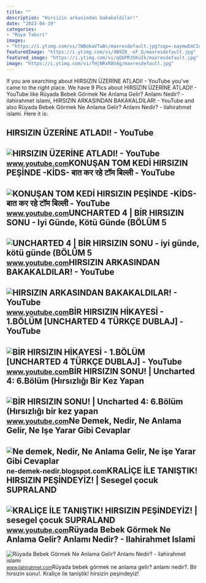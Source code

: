 ```yaml
---
title: ""
description: "Hirsizin arkasindan bakakaldilar!"
date: "2023-04-19"
categories:
- "Ruya Tabiri"
images:
- "https://i.ytimg.com/vi/7WBokaVTwBc/maxresdefault.jpg?sqp=-oaymwEmCIAKENAF8quKqQMa8AEB-AH-CYAC0AWKAgwIABABGGUgYChEMA8=&amp;rs=AOn4CLDGy8QRSFZehk8KVbzrHtOM8L8a3g"
featuredImage: "https://i.ytimg.com/vi/4B9Z0_-xF_Q/maxresdefault.jpg"
featured_image: "https://i.ytimg.com/vi/qQbPR3SKuIk/maxresdefault.jpg"
image: "https://i.ytimg.com/vi/fHjNRxR8U4g/maxresdefault.jpg"
---
```


If you are searching about HIRSIZIN ÜZERİNE ATLADI! - YouTube you've came to the right place. We have 9 Pics about HIRSIZIN ÜZERİNE ATLADI! - YouTube like Rüyada Bebek Görmek Ne Anlama Gelir? Anlamı Nedir? - ilahirahmet islami, HIRSIZIN ARKASINDAN BAKAKALDILAR! - YouTube and also Rüyada Bebek Görmek Ne Anlama Gelir? Anlamı Nedir? - ilahirahmet islami. Here it is:

HIRSIZIN ÜZERİNE ATLADI! - YouTube
----------------------------------

 ![HIRSIZIN ÜZERİNE ATLADI! - YouTube](https://i.ytimg.com/vi/g08T-86uml4/maxresdefault.jpg) <small>www.youtube.com</small>KONUŞAN TOM KEDİ HIRSIZIN PEŞİNDE -KİDS- बात कर रहे टॉम बिल्ली - YouTube
------------------------------------------------------------------------

 ![KONUŞAN TOM KEDİ HIRSIZIN PEŞİNDE -KİDS- बात कर रहे टॉम बिल्ली - YouTube](https://i.ytimg.com/vi/9G5JmmpB3sk/maxresdefault.jpg) <small>www.youtube.com</small>UNCHARTED 4 | BİR HIRSIZIN SONU - Iyi Günde, Kötü Günde (BÖLÜM 5
----------------------------------------------------------------

 ![UNCHARTED 4 | BİR HIRSIZIN SONU - iyi günde, kötü günde (BÖLÜM 5](https://i.ytimg.com/vi/7WBokaVTwBc/maxresdefault.jpg?sqp=-oaymwEmCIAKENAF8quKqQMa8AEB-AH-CYAC0AWKAgwIABABGGUgYChEMA8=&rs=AOn4CLDGy8QRSFZehk8KVbzrHtOM8L8a3g) <small>www.youtube.com</small>HIRSIZIN ARKASINDAN BAKAKALDILAR! - YouTube
-------------------------------------------

 ![HIRSIZIN ARKASINDAN BAKAKALDILAR! - YouTube](https://i.ytimg.com/vi/qQbPR3SKuIk/maxresdefault.jpg) <small>www.youtube.com</small>BİR HIRSIZIN HİKAYESİ - 1.BÖLÜM \[UNCHARTED 4 TÜRKÇE DUBLAJ\] - YouTube
-----------------------------------------------------------------------

 ![BİR HIRSIZIN HİKAYESİ - 1.BÖLÜM [UNCHARTED 4 TÜRKÇE DUBLAJ] - YouTube](https://i.ytimg.com/vi/SvZA2eTIT54/maxresdefault.jpg) <small>www.youtube.com</small>BİR HIRSIZIN SONU! | Uncharted 4: 6.Bölüm (Hırsızlığı Bir Kez Yapan
-------------------------------------------------------------------

 ![BİR HIRSIZIN SONU! | Uncharted 4: 6.Bölüm (Hırsızlığı bir kez yapan](https://i.ytimg.com/vi/fHjNRxR8U4g/maxresdefault.jpg) <small>www.youtube.com</small>Ne Demek, Nedir, Ne Anlama Gelir, Ne Işe Yarar Gibi Cevaplar
------------------------------------------------------------

 ![Ne demek, Nedir, Ne Anlama Gelir, Ne işe Yarar Gibi Cevaplar](https://2.bp.blogspot.com/-pOxI32MXf1s/UcmTCU-2hxI/AAAAAAAAAL0/tTaoEUV03g0/s1600/Çoklu+Ortam+(Multimedya)+Nedir,+Ne+demektir,+Ne+anlama+gelir,+ne+işe+yarar.jpg) <small>ne-demek-nedir.blogspot.com</small>KRALİÇE İLE TANIŞTIK! HIRSIZIN PEŞİNDEYİZ! | Sesegel çocuk SUPRALAND
--------------------------------------------------------------------

 ![KRALİÇE İLE TANIŞTIK! HIRSIZIN PEŞİNDEYİZ! | sesegel çocuk SUPRALAND](https://i.ytimg.com/vi/4B9Z0_-xF_Q/maxresdefault.jpg) <small>www.youtube.com</small>Rüyada Bebek Görmek Ne Anlama Gelir? Anlamı Nedir? - Ilahirahmet Islami
-----------------------------------------------------------------------

 ![Rüyada Bebek Görmek Ne Anlama Gelir? Anlamı Nedir? - ilahirahmet islami](https://www.ilahirahmet.com/wp-content/uploads/2015/11/Rüyada-Bebek-Görmek-Ne-Anlama-Gelir.jpg) <small>www.ilahirahmet.com</small>Rüyada bebek görmek ne anlama gelir? anlamı nedir?. Bi̇r hirsizin sonu!. Krali̇çe i̇le taniştik! hirsizin peşi̇ndeyi̇z!
